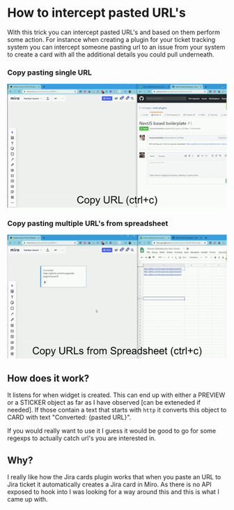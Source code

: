 # How to intercept pasted URL's
With this trick you can intercept pasted URL's and based on them perform some action. For instance when creating a plugin for your ticket tracking system
you can intercept someone pasting url to an issue from your system to create a card with all the additional details you could pull underneath. 

### Copy pasting single URL
![opy pasting single URL](single_url.gif)

### Copy pasting multiple URL's from spreadsheet
![Copy pasting multiple URL's from spreadsheet](from_spreadsheet.gif)


## How does it work?
It listens for when widget is created. This can end up with either a PREVIEW or a STICKER object as far as I have observed [can be exteneded
if needed]. If those contain a text that starts with `http` it converts this object to CARD with text "Converted: {pasted URL}".

If you would really want to use it I guess it would be good to go for some regexps to actually catch url's you are interested in.

## Why?
I really like how the Jira cards plugin works that when you paste an URL to Jira ticket it automatically
creates a Jira card in Miro. As there is no API exposed to hook into I was looking for a way around this and this is what I came up with.

